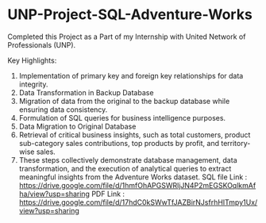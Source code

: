 # UNP-Project-SQL-Adventure-Works
Completed this Project as a Part of my Internship with United Network of Professionals (UNP).

Key Highlights:

1. Implementation of primary key and foreign key relationships for data integrity.
2. Data Transformation in Backup Database
3. Migration of data from the original to the backup database while ensuring data consistency.
4. Formulation of SQL queries for business intelligence purposes.
5. Data Migration to Original Database
6. Retrieval of critical business insights, such as total customers, product sub-category sales contributions, top products by profit, and territory-wise sales.
7. These steps collectively demonstrate database management, data transformation, and the execution of analytical queries to extract meaningful insights from the Adventure Works dataset.
SQL file Link : https://drive.google.com/file/d/1hmfOhAPGSWRljJN4P2mEGSKOqlkmAfha/view?usp=sharing
PDF Link : https://drive.google.com/file/d/17hdC0kSWwTfJAZBirNJsfrhHITmpy1Ux/view?usp=sharing
